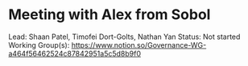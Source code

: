 # Meeting with Alex from Sobol

Lead: Shaan Patel, Timofei Dort-Golts, Nathan Yan
Status: Not started
Working Group(s): https://www.notion.so/Governance-WG-a464f56462524c87842951a5c5d8b9f0